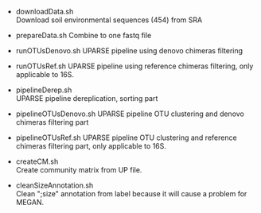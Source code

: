 
* downloadData.sh		
Download soil environmental sequences (454) from SRA

* prepareData.sh
Combine to one fastq file

* runOTUsDenovo.sh
UPARSE pipeline using denovo chimeras filtering  

* runOTUsRef.sh
UPARSE pipeline using reference chimeras filtering, only applicable to 16S.  

* pipelineDerep.sh	
UPARSE pipeline dereplication, sorting part

* pipelineOTUsDenovo.sh	
UPARSE pipeline OTU clustering and denovo chimeras filtering part

* pipelineOTUsRef.sh
UPARSE pipeline OTU clustering and reference chimeras filtering part, only applicable to 16S.

* createCM.sh		
Create community matrix from UP file.

* cleanSizeAnnotation.sh	
Clean ";size" annotation from label because it will cause a problem for MEGAN.

